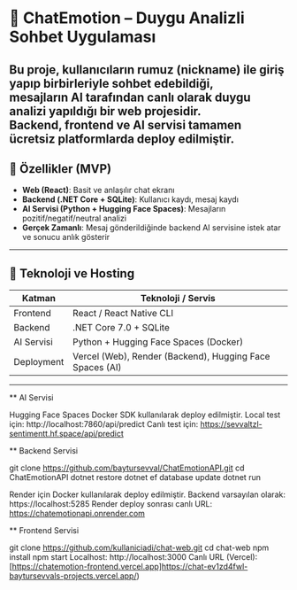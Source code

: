 # 💬 ChatEmotion – Duygu Analizli Sohbet Uygulaması

Bu proje, kullanıcıların rumuz (nickname) ile giriş yapıp birbirleriyle sohbet edebildiği,  
mesajların **AI tarafından canlı olarak duygu analizi** yapıldığı bir web projesidir.  
Backend, frontend ve AI servisi tamamen ücretsiz platformlarda deploy edilmiştir.
---

## 🚀 Özellikler (MVP)

- **Web (React)**: Basit ve anlaşılır chat ekranı  
- **Backend (.NET Core + SQLite)**: Kullanıcı kaydı, mesaj kaydı  
- **AI Servisi (Python + Hugging Face Spaces)**: Mesajların pozitif/negatif/neutral analizi  
- **Gerçek Zamanlı**: Mesaj gönderildiğinde backend AI servisine istek atar ve sonucu anlık gösterir  

---

## 🧩 Teknoloji ve Hosting

| Katman       | Teknoloji / Servis |
|-------------|------------------|
| Frontend    | React / React Native CLI |
| Backend     | .NET Core 7.0 + SQLite |
| AI Servisi  | Python + Hugging Face Spaces (Docker) |
| Deployment  | Vercel (Web), Render (Backend), Hugging Face Spaces (AI) |

---

** AI Servisi

Hugging Face Spaces Docker SDK kullanılarak deploy edilmiştir.
Local test için: http://localhost:7860/api/predict
Canlı test için: https://sevvaltzl-sentimentt.hf.space/api/predict

** Backend Servisi

git clone https://github.com/baytursevval/ChatEmotionAPI.git
cd ChatEmotionAPI
dotnet restore
dotnet ef database update
dotnet run

Render için Docker kullanılarak deploy edilmiştir.
Backend varsayılan olarak: https://localhost:5285
Render deploy sonrası canlı URL: https://chatemotionapi.onrender.com

** Frontend Servisi

git clone https://github.com/kullaniciadi/chat-web.git
cd chat-web
npm install
npm start
Localhost: http://localhost:3000
Canlı URL (Vercel): [https://chatemotion-frontend.vercel.app]https://chat-ev1zd4fwl-baytursevvals-projects.vercel.app/)


